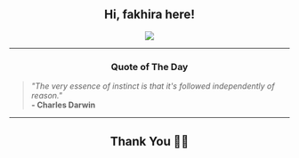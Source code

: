 <h2 align="center"> Hi, fakhira here!</h2>

<p align="center">
<a href="https://github.com/fakhiralkda" alt="github streak"><img src="https://dvst-streak.herokuapp.com/?user=fakhiralkda&theme=tokyonight&fire=DD472C"></a>
</p>

<hr>
<h3 align="center">Quote of The Day</h3>
<p align="center">
<blockquote>
<i>"The very essence of instinct is that it's followed independently of reason."</i>
<br>
<b>- Charles Darwin</b>
</blockquote>
</p>


<hr>
<h2 align="center">Thank You 🙏🏼</h2>

